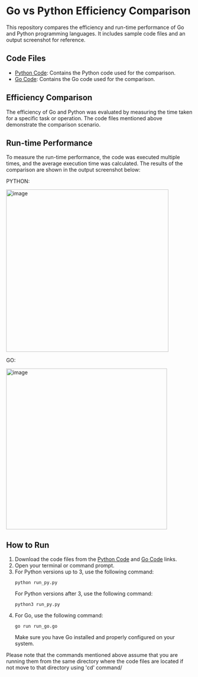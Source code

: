 # Go vs Python Efficiency Comparison

This repository compares the efficiency and run-time performance of Go and Python programming languages. It includes sample code files and an output screenshot for reference.

## Code Files

- [Python Code](./codes/runpy.py): Contains the Python code used for the comparison.
- [Go Code](./codes/rungo.go): Contains the Go code used for the comparison.

## Efficiency Comparison

The efficiency of Go and Python was evaluated by measuring the time taken for a specific task or operation. The code files mentioned above demonstrate the comparison scenario.

## Run-time Performance

To measure the run-time performance, the code was executed multiple times, and the average execution time was calculated. The results of the comparison are shown in the output screenshot below:

PYTHON:

<img width="439" alt="image" src="https://github.com/sreelakshmi-rajendran2023/runtime-comparison/assets/134548991/ecf089be-05b8-4f04-8376-24247036898f">

GO:


<img width="435" alt="image" src="https://github.com/sreelakshmi-rajendran2023/runtime-comparison/assets/134548991/d56881fd-0697-4cf6-a8ef-4cacb4447891">



## How to Run

1. Download the code files from the [Python Code](./codes/runpy.py) and [Go Code](./codes/rungo.go) links.
2. Open your terminal or command prompt.
3. For Python versions up to 3, use the following command:
    ```
    python run_py.py
    ```
   For Python versions after 3, use the following command:
    ```
    python3 run_py.py
    ```
4. For Go, use the following command:
    ```
    go run run_go.go
    ```
   Make sure you have Go installed and properly configured on your system.

Please note that the commands mentioned above assume that you are running them from the same directory where the code files are located if not move to that directory using 'cd' command/
